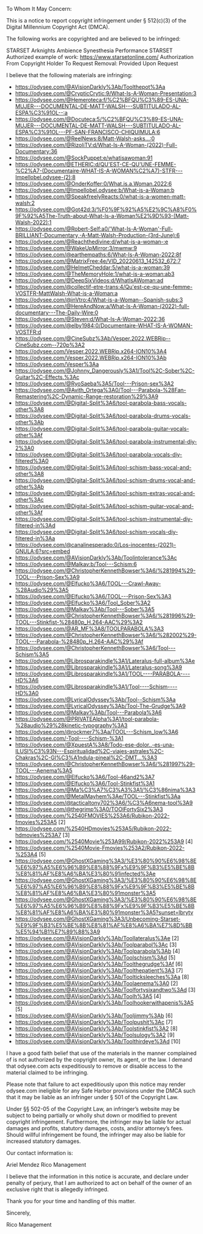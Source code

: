 
To Whom It May Concern:

This is a notice to report copyright infringement under § 512(c)(3) of the Digital Millennium Copyright Act (DMCA).

The following works are copyrighted and are believed to be infringed:

STARSET Arknights Ambience Synesthesia Performance
STARSET
Authorized example of work: https://www.starsetonline.com/
Authorization From Copyright Holder To Request Removal: Provided Upon Request

I believe that the following materials are infringing:
- https://odysee.com/@AVisionDarkly%3Ab/Toolthepot%3Aa
- https://odysee.com/@CrypticCrytic:9/What-Is-A-Woman-Presentation:3
- https://odysee.com/@Hemeroteca:f/%C2%BFQU%C3%89-ES-UNA-MUJER---DOCUMENTAL-DE-MATT-WALSH---SUBTITULADO-AL-ESPA%C3%91OL--:a
- https://odysee.com/@Docuteca:5/%C2%BFQU%C3%89-ES-UNA-MUJER---DOCUMENTAL-DE-MATT-WALSH---SUBTITULADO-AL-ESPA%C3%91OL---PF-SAN-FRANCISCO-CHIQUIMULA:6
- https://odysee.com/@ReelNews:8/Matt-Walsh-asks...:0
- https://odysee.com/@RizoliTV:d/What-Is-A-Woman-(2022)-Full-Documentary:36
- https://odysee.com/@SockPuppet:e/whatisawoman:91
- https://odysee.com/@ETHERIC:d/QU'EST-CE-QU'UNE-FEMME-%C2%A7-(Documentaire-WHAT-IS-A-WOMAN%C2%A7)-STFR---Impellobel.odysee-(2):8
- https://odysee.com/@OnderKoffer:0/What.is.a.Woman.2022:6
- https://odysee.com/@Impellobel.odysee:b/What-is-a-Woman:b
- https://odysee.com/@SpeakfreelyReacts:0/what-is-a-women-matt-walsh:2
- https://odysee.com/@Got42d:3/%F0%9F%92%A5%E2%9C%A8%F0%9F%92%A5The-Truth-about-What-Is-a-Woman%E2%9D%93-(Matt-Walsh-2022):1
- https://odysee.com/@Robert-Self:a0/'What-Is-A-Woman'-Full-BRILLIANT-Documentary,-A-Matt-Walsh-Production-(3rd-June):6
- https://odysee.com/@Reachthedivine:d/what-is-a-woman-:e
- https://odysee.com/@WakeUpMirror:3/mwmw:9
- https://odysee.com/@earthempaths:6/What-Is-A-Woman-2022:8f
- https://odysee.com/@MatrixFree:4e/VID_20220613_142532_672:7
- https://odysee.com/@HelmetCheddar:5/what-is-a-woman:39
- https://odysee.com/@TheMemoryHole:1/what-is-a-woman:ab3
- https://odysee.com/@DeepSixVideos:d/WhatIsAWoman:ad
- https://odysee.com/@collectif-etre-trans:4/Qu'est-ce-qu-une-femme-VOSTFR-MattWalsh-What-is-a-Woman:a
- https://odysee.com/@inVtro:4/What-is-a-Woman--Spanish-subs:3
- https://odysee.com/@HereAndNow:a/What-Is-A-Woman-(2022)-full-documentary---The-Daily-Wire:0
- https://odysee.com/@Steven:d/What-Is-A-Woman-2022:36
- https://odysee.com/@elby1984:0/Documentaire-WHAT-IS-A-WOMAN-VOSTFR:d
- https://odysee.com/@CineSubz%3Ab/Vesper.2022.WEBRip--CineSubz.com--720p%3A2
- https://odysee.com/Vesper.2022.WEBRip.x264-ION10%3A4
- https://odysee.com/Vesper.2022.WEBRip.x264-ION10%3Ab
- https://odysee.com/Vesper%3Aa
- https://odysee.com/@Johnny_Dangerously%3A1/Tool%2C-Sober%2C-Guitar%2C-Effects.%3Ac
- https://odysee.com/@RyoSaeba%3A5/Tool---Prison-sex%3A2
- https://odysee.com/@Avith_Ortega%3A0/Tool---Parabola-%28Fan-Remastering%2C-Dynamic-Range-restoration%29%3A9
- https://odysee.com/@Digital-Split%3A6/tool-parabola-bass-vocals-other%3A8
- https://odysee.com/@Digital-Split%3A6/tool-parabola-drums-vocals-other%3Ab
- https://odysee.com/@Digital-Split%3A6/tool-parabola-guitar-vocals-other%3Af
- https://odysee.com/@Digital-Split%3A6/tool-parabola-instrumental-diy-2%3A0
- https://odysee.com/@Digital-Split%3A6/tool-parabola-vocals-diy-filtered%3A0
- https://odysee.com/@Digital-Split%3A6/tool-schism-bass-vocal-and-other%3A8
- https://odysee.com/@Digital-Split%3A6/tool-schism-drums-vocal-and-other%3Ab
- https://odysee.com/@Digital-Split%3A6/tool-schism-extras-vocal-and-other%3Ac
- https://odysee.com/@Digital-Split%3A6/tool-schism-guitar-vocal-and-other%3Af
- https://odysee.com/@Digital-Split%3A6/tool-schism-instrumental-diy-filtered-in%3Ad
- https://odysee.com/@Digital-Split%3A6/tool-schism-vocals-diy-filtered-in%3Aa
- https://odysee.com/@canalinesperado:0/Los-inocentes-(2021)-GNULA:6?src=embed
- https://odysee.com/@AVisionDarkly%3Ab/Toolintolerance%3Ac
- https://odysee.com/@Malkav:b/Tool---Schism:6
- https://odysee.com/@ChristopherKennethBowser%3A6/%281994%29-TOOL---Prison-Sex%3A9
- https://odysee.com/@Elfucko%3A6/TOOL---Crawl-Away-%28Audio%29%3A5
- https://odysee.com/@Elfucko%3A6/TOOL---Prison-Sex%3A3
- https://odysee.com/@Elfucko%3A6/Tool_Sober%3A2
- https://odysee.com/@Malkav%3Ab/Tool---Sober%3A5
- https://odysee.com/@ChristopherKennethBowser%3A6/%281996%29-TOOL---Stinkfist-%28480p_H.264-AAC%29%3A2
- https://odysee.com/@AR_MF%3A8/TOOLPARABOLA%3A3
- https://odysee.com/@ChristopherKennethBowser%3A6/%282002%29-TOOL---Parabola-%28480p_H.264-AAC%29%3Af
- https://odysee.com/@ChristopherKennethBowser%3A6/Tool---Schism%3A5
- https://odysee.com/@Librosparakindle%3A1/Lateralus-full-album%3Ae
- https://odysee.com/@Librosparakindle%3A1/Lateralus-song%3A9
- https://odysee.com/@Librosparakindle%3A1/TOOL----PARABOLA----HD%3A6
- https://odysee.com/@Librosparakindle%3A1/Tool----Schism----HD%3A0
- https://odysee.com/@LyricalOdyssey%3Ab/Tool--Schism%3Aa
- https://odysee.com/@LyricalOdyssey%3Ab/Tool-The-Grudge%3A9
- https://odysee.com/@Malkav%3Ab/Tool---Parabola%3A6
- https://odysee.com/@PRIVATEAlpha%3A1/tool-parabola-%28audio%29%28kinetic-typography%3A3
- https://odysee.com/@rockmer7%3Aa/TOOL---Schism_low%3A6
- https://odysee.com/-Tool----Schism-%3A1
- https://odysee.com/@XpuestA%3A8/Todo-ese-dolor..-es-una-ILUSI%C3%93N---Espiritualidad%2C-viajes-astrales%2C-Chakras%2C-Gl%C3%A1ndula-pineal%2C-DMT...%3A3
- https://odysee.com/@ChristopherKennethBowser%3A6/%281997%29-TOOL---Aenema%3A5
- https://odysee.com/@Elfucko%3A6/Tool-46and2%3A7
- https://odysee.com/@Elfucko%3A6/Tool-Stinkfist%3A1
- https://odysee.com/@Ma%C3%A7%C3%A3%3A1/%C3%86nima%3A3
- https://odysee.com/@MetalMayhem%3Ae/TOOL---Stinkfist%3Aa
- https://odysee.com/@tacticaltony702%3A6/%C3%A6nema-tool%3A9
- https://odysee.com/@thegrimp%3A0/TOOlFortySix2%3A3
- https://odysee.com/%2540FMOVIES%253A6/Rubikon-2022-fmovies%253A5 [2]
- https://odysee.com/%2540HDmovies%253A5/Rubikon-2022-hdmovies%253A7 [3]
- https://odysee.com/%2540Movie%253A99/Rubikon-2022%253A9 [4]
- https://odysee.com/%2540Movie-Fmovies%253A2/Rubikon-2022-%253A4 [5]
- https://odysee.com/@GhostXGaming%3A3/%E3%80%90%E6%98%8E%E6%97%A5%E6%96%B9%E8%88%9Fx%E9%9F%B3%E5%BE%8B%E8%81%AF%E8%A6%BA%E3%80%91infected%3Ae
- https://odysee.com/@GhostXGaming%3A3/%E3%80%90%E6%98%8E%E6%97%A5%E6%96%B9%E8%88%9Fx%E9%9F%B3%E5%BE%8B%E8%81%AF%E8%A6%BA%E3%80%91monster%3A5
- https://odysee.com/@GhostXGaming%3A3/%E3%80%90%E6%98%8E%E6%97%A5%E6%96%B9%E8%88%9Fx%E9%9F%B3%E5%BE%8B%E8%81%AF%E8%A6%BA%E3%80%91monster%3A5?sunset=lbrytv
- https://odysee.com/@GhostXGaming%3A3/Unbecoming-Starset-%E9%9F%B3%E5%BE%8B%E8%81%AF%E8%A6%BA%E7%8D%BB%E5%94%B1%E7%89%88%3A9
- https://odysee.com/@AVisionDarkly%3Ab/Toollateralus%3Ae [2]
- https://odysee.com/@AVisionDarkly%3Ab/Toolparabol%3Ac [3]
- https://odysee.com/@AVisionDarkly%3Ab/Toolparabola%3Ab [4]
- https://odysee.com/@AVisionDarkly%3Ab/Toolschism%3Ad [5]
- https://odysee.com/@AVisionDarkly%3Ab/Toolthegrudge%3Af [6]
- https://odysee.com/@AVisionDarkly%3Ab/Toolthepatient%3A3 [7]
- https://odysee.com/@AVisionDarkly%3Ab/Toolticksleeches%3Aa [8]
- https://odysee.com/@AVisionDarkly%3Ab/Toolaenema%3A0 [2]
- https://odysee.com/@AVisionDarkly%3Ab/Toolfortysixandtwo%3Ad [3]
- https://odysee.com/@AVisionDarkly%3Ab/Toolh%3A5 [4]
- https://odysee.com/@AVisionDarkly%3Ab/Toolhookerwithapenis%3A5 [5]
- https://odysee.com/@AVisionDarkly%3Ab/Tooljimmy%3Ab [6]
- https://odysee.com/@AVisionDarkly%3Ab/Toolpushit%3Ac [7]
- https://odysee.com/@AVisionDarkly%3Ab/Toolstinkfist%3A2 [8]
- https://odysee.com/@AVisionDarkly%3Ab/Toolsulogy%3A2 [9]
- https://odysee.com/@AVisionDarkly%3Ab/Toolthirdeye%3Ad [10]


I have a good faith belief that use of the materials in the manner complained of is not authorized by the copyright owner, its agent, or the law. I demand that odysee.com acts expeditiously to remove or disable access to the material claimed to be infringing.

Please note that failure to act expeditiously upon this notice may render odysee.com ineligible for any Safe Harbor provisions under the DMCA such that it may be liable as an infringer under § 501 of the Copyright Law.

Under §§ 502-05 of the Copyright Law, an infringer’s website may be subject to being partially or wholly shut down or modified to prevent copyright infringement. Furthermore, the infringer may be liable for actual damages and profits, statutory damages, costs, and/or attorney’s fees. Should willful infringement be found, the infringer may also be liable for increased statutory damages.

Our contact information is:

Ariel Mendez
Rico Management
<personal information hidden>
C/O Fearless Records

I believe that the information in this notice is accurate, and declare under penalty of perjury, that I am authorized to act on behalf of the owner of an exclusive right that is allegedly infringed.

Thank you for your time and handling of this matter.


Sincerely,

Rico Management 
